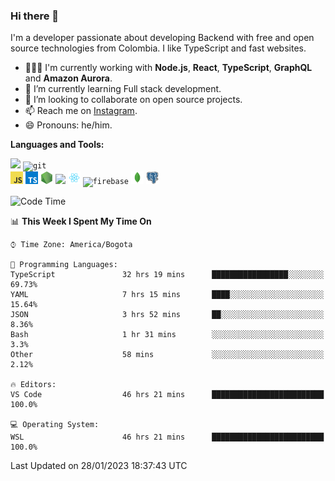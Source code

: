 ### Hi there 👋

I'm a developer passionate about developing Backend with free and open source technologies from Colombia. I like TypeScript and fast websites.

- 👨🏽‍💻 I'm currently working with **Node.js**, **React**, **TypeScript**, **GraphQL** and **Amazon Aurora**.
- 🌱 I’m currently learning Full stack development.
- 🚀 I’m looking to collaborate on open source projects.
- 📫   Reach me on [Instagram](https://instagram.com/nexckycort).
- 😄  Pronouns: he/him.

**Languages and Tools:**  

<code><img height="20"  src="https://upload.wikimedia.org/wikipedia/commons/2/2d/Visual_Studio_Code_1.18_icon.svg"></code>
<code><img src="https://www.vectorlogo.zone/logos/git-scm/git-scm-icon.svg" alt="git" height="20"/> </code>
<code><img height="20" src="https://raw.githubusercontent.com/github/explore/80688e429a7d4ef2fca1e82350fe8e3517d3494d/topics/javascript/javascript.png"></code>
<code><img height="20" src="https://raw.githubusercontent.com/github/explore/80688e429a7d4ef2fca1e82350fe8e3517d3494d/topics/typescript/typescript.png"></code>
<code><img height="20" src="https://raw.githubusercontent.com/github/explore/80688e429a7d4ef2fca1e82350fe8e3517d3494d/topics/nodejs/nodejs.png"></code>
<code><img height="20" src="https://deno.land/logo.svg"></code>
<code><img height="20" src="https://raw.githubusercontent.com/github/explore/80688e429a7d4ef2fca1e82350fe8e3517d3494d/topics/react/react.png"></code>
<code><img src="https://www.vectorlogo.zone/logos/firebase/firebase-icon.svg" alt="firebase"  height="20"/></code>
<code><img src="https://raw.githubusercontent.com/devicons/devicon/master/icons/mongodb/mongodb-original.svg"  height="20"/></code>
<code><img src="https://raw.githubusercontent.com/devicons/devicon/master/icons/postgresql/postgresql-original.svg" height="20"/></code>

<!--START_SECTION:waka-->
![Code Time](http://img.shields.io/badge/Code%20Time-2%2C773%20hrs%2040%20mins-blue)

📊 **This Week I Spent My Time On** 

```text
⌚︎ Time Zone: America/Bogota

💬 Programming Languages: 
TypeScript               32 hrs 19 mins      █████████████████░░░░░░░░   69.73% 
YAML                     7 hrs 15 mins       ████░░░░░░░░░░░░░░░░░░░░░   15.64% 
JSON                     3 hrs 52 mins       ██░░░░░░░░░░░░░░░░░░░░░░░   8.36% 
Bash                     1 hr 31 mins        ░░░░░░░░░░░░░░░░░░░░░░░░░   3.3% 
Other                    58 mins             ░░░░░░░░░░░░░░░░░░░░░░░░░   2.12%

🔥 Editors: 
VS Code                  46 hrs 21 mins      █████████████████████████   100.0%

💻 Operating System: 
WSL                      46 hrs 21 mins      █████████████████████████   100.0%

```


 Last Updated on 28/01/2023 18:37:43 UTC
<!--END_SECTION:waka-->
